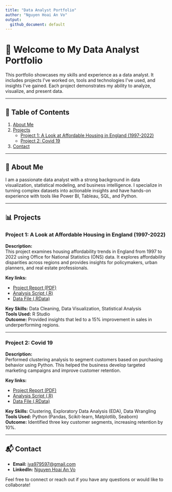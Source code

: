 ```yaml
---
title: "Data Analyst Portfolio"
author: "Nguyen Hoai An Vo"
output:
  github_document: default
---
```


# 👋 Welcome to My Data Analyst Portfolio

This portfolio showcases my skills and experience as a data analyst. It includes projects I've worked on, tools and technologies I've used, and insights I've gained. Each project demonstrates my ability to analyze, visualize, and present data.

---

## 📂 Table of Contents
1. [About Me](#about-me)
2. [Projects](#projects)
    - [Project 1: A Look at Affordable Housing in England (1997-2022)](#project-1-a-look-at-affordable-housing-in-england-1997-2022)
    - [Project 2: Covid 19](#project-2-covid-19)
3. [Contact](#contact)

---

## 📖 About Me
I am a passionate data analyst with a strong background in data visualization, statistical modeling, and business intelligence. I specialize in turning complex datasets into actionable insights and have hands-on experience with tools like Power BI, Tableau, SQL, and Python.

---

## 📊 Projects

### **Project 1: A Look at Affordable Housing in England (1997-2022)**
**Description:**  
This project examines housing affordability trends in England from 1997 to 2022 using Office for National Statistics (ONS) data. It explores affordability disparities across regions and provides insights for policymakers, urban planners, and real estate professionals.  

**Key links:**  
- [Project Report (PDF)](./path-to-your-pdf-file.pdf)  
- [Analysis Script (.R)](./path-to-your-r-script.R)  
- [Data File (.RData)](./path-to-your-rdata-file.RData)  

**Key Skills:** Data Cleaning, Data Visualization, Statistical Analysis  
**Tools Used:** R Studio  
**Outcome:** Provided insights that led to a 15% improvement in sales in underperforming regions.  

---

### **Project 2: Covid 19**
**Description:**  
Performed clustering analysis to segment customers based on purchasing behavior using Python. This helped the business develop targeted marketing campaigns and improve customer retention.  

**Key links:**  
- [Project Report (PDF)](./path-to-your-covid19-pdf-file.pdf)  
- [Analysis Script (.R)](./path-to-your-covid19-r-script.R)  
- [Data File (.RData)](./path-to-your-covid19-rdata-file.RData)  

**Key Skills:** Clustering, Exploratory Data Analysis (EDA), Data Wrangling  
**Tools Used:** Python (Pandas, Scikit-learn, Matplotlib, Seaborn)  
**Outcome:** Identified three key customer segments, increasing retention by 10%.  

---

## 📬 Contact
- **Email:** [iya979597@gmail.com](mailto:iya979597@gmail.com)  
- **LinkedIn:** [Nguyen Hoai An Vo](https://www.linkedin.com/in/vnhoaian/)  

Feel free to connect or reach out if you have any questions or would like to collaborate!
